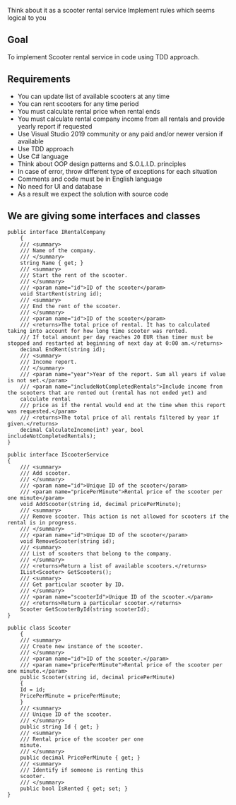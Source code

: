 Think about it as a scooter rental service
Implement rules which seems logical to you

## Goal

To implement Scooter rental service in code using TDD approach.

## Requirements

- You can update list of available scooters at any time
- You can rent scooters for any time period
- You must calculate rental price when rental ends
- You must calculate rental company income from all rentals and provide yearly report if requested
- Use Visual Studio 2019 community or any paid and/or newer version if available
- Use TDD approach
- Use C# language
- Think about OOP design patterns and S.O.L.I.D. principles
- In case of error, throw different type of exceptions for each situation
- Comments and code must be in English language
- No need for UI and database
- As a result we expect the solution with source code

## We are giving some interfaces and classes

```
public interface IRentalCompany
    {
    /// <summary>
    /// Name of the company.
    /// </summary>
    string Name { get; }
    /// <summary>
    /// Start the rent of the scooter.
    /// </summary>
    /// <param name="id">ID of the scooter</param>
    void StartRent(string id);
    /// <summary>
    /// End the rent of the scooter.
    /// </summary>
    /// <param name="id">ID of the scooter</param>
    /// <returns>The total price of rental. It has to calculated taking into account for how long time scooter was rented.
    /// If total amount per day reaches 20 EUR than timer must be stopped and restarted at beginning of next day at 0:00 am.</returns>
    decimal EndRent(string id);
    /// <summary>
    /// Income report.
    /// </summary>
    /// <param name="year">Year of the report. Sum all years if value is not set.</param>
    /// <param name="includeNotCompletedRentals">Include income from the scooters that are rented out (rental has not ended yet) and
    calculate rental
    /// price as if the rental would end at the time when this report was requested.</param>
    /// <returns>The total price of all rentals filtered by year if given.</returns>
    decimal CalculateIncome(int? year, bool includeNotCompletedRentals);
}

public interface IScooterService
{
    /// <summary>
    /// Add scooter.
    /// </summary>
    /// <param name="id">Unique ID of the scooter</param>
    /// <param name="pricePerMinute">Rental price of the scooter per one minute</param>
    void AddScooter(string id, decimal pricePerMinute);
    /// <summary>
    /// Remove scooter. This action is not allowed for scooters if the rental is in progress.
    /// </summary>
    /// <param name="id">Unique ID of the scooter</param>
    void RemoveScooter(string id);
    /// <summary>
    /// List of scooters that belong to the company.
    /// </summary>
    /// <returns>Return a list of available scooters.</returns>
    IList<Scooter> GetScooters();
    /// <summary>
    /// Get particular scooter by ID.
    /// </summary>
    /// <param name="scooterId">Unique ID of the scooter.</param>
    /// <returns>Return a particular scooter.</returns>
    Scooter GetScooterById(string scooterId);
}

public class Scooter
    {
    /// <summary>
    /// Create new instance of the scooter.
    /// </summary>
    /// <param name="id">ID of the scooter.</param>
    /// <param name="pricePerMinute">Rental price of the scooter per one minute.</param>
    public Scooter(string id, decimal pricePerMinute)
    {
    Id = id;
    PricePerMinute = pricePerMinute;
    }
    /// <summary>
    /// Unique ID of the scooter.
    /// </summary>
    public string Id { get; }
    /// <summary>
    /// Rental price of the scooter per one
    minute.
    /// </summary>
    public decimal PricePerMinute { get; }
    /// <summary>
    /// Identify if someone is renting this
    scooter.
    /// </summary>
    public bool IsRented { get; set; }
}

```